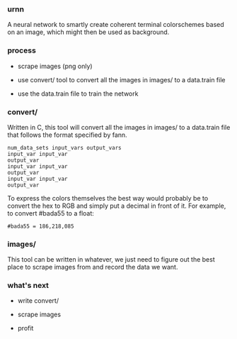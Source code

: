### urnn

A neural network to smartly create coherent terminal colorschemes based on an
image, which might then be used as background.

### process

* scrape images (png only)

* use convert/ tool to convert all the images in images/ to a data.train file 

* use the data.train file to train the network

### convert/

Written in C, this tool will convert all the images in images/ to a data.train file that follows the format specified by fann.

````
num_data_sets input_vars output_vars
input_var input_var
output_var
input_var input_var
output_var
input_var input_var
output_var
````

To express the colors themselves the best way would probably be to convert the hex to RGB and simply put a decimal in front of it. For example, to convert #bada55 to a float:

````
#bada55 = 186,218,085
````

### images/

This tool can be written in whatever, we just need to figure out the best place to scrape images from and record the data we want. 

### what's next

* write convert/

* scrape images

* profit
